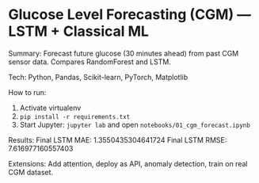 # Glucose Level Forecasting (CGM) — LSTM + Classical ML

Summary: Forecast future glucose (30 minutes ahead) from past CGM sensor data. Compares RandomForest and LSTM.

Tech: Python, Pandas, Scikit-learn, PyTorch, Matplotlib

How to run:
1. Activate virtualenv
2. `pip install -r requirements.txt`
3. Start Jupyter: `jupyter lab` and open `notebooks/01_cgm_forecast.ipynb`

Results:
Final LSTM MAE: 1.3550435304641724
Final LSTM RMSE: 7.616977160557403

Extensions: Add attention, deploy as API, anomaly detection, train on real CGM dataset.
